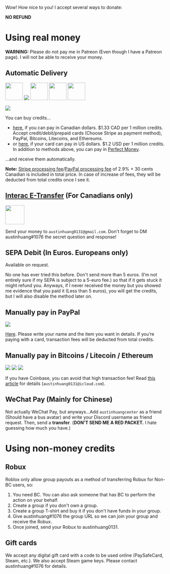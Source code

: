 Wow! How nice to you! I accept several ways to donate:

**NO REFUND**

# Using real money
**WARNING:** Please do not pay me in Patreon (Even though I have a Patreon page). I will not be able to receive your money.

## Automatic Delivery

<img src="https://stripe.com/img/about/logos/badge/big.svg" height="55"> ![](https://www.paypalobjects.com/webstatic/mktg/logo/bdg_now_accepting_pp_2line_w.png) <img src="https://raw.githubusercontent.com/cjdowner/cryptocurrency-icons/master/svg/color/bitcoin.svg" alt="" height="55"/> <img src="https://raw.githubusercontent.com/cjdowner/cryptocurrency-icons/master/svg/color/ether.svg" alt="" height="55"/> <img src="https://raw.githubusercontent.com/cjdowner/cryptocurrency-icons/master/svg/color/litecoin.svg" alt="" height="55"/>

![](https://www.discovernetwork.com/downloads/acceptancemarks_extended.jpg)


You can buy credits...

* [here](https://selly.gg/p/a600107c), if you can pay in Canadian dollars. $1.33 CAD per 1 million credits. Accept credit/debit/prepaid cards (Choose Stripe as payment method), PayPal, Bitcoins, Litecoins, and Ethereums.
* or [here](https://selly.gg/p/e14c86fc), if your card can pay in US dollars. $1.2 USD per 1 million credits. In addition to methods above, you can pay in [Perfect Money](http://perfectmoney.is).

...and receive them automatically.

**Note:** [Stripe processing fee](https://stripe.com/ca/pricing)/[PayPal processing fee](https://www.paypal.com/ca/webapps/mpp/paypal-fees) of 2.9% + 30 cents Canadian is included in total price. In case of increase of fees, they will be deducted from total credits once I see it.

## [Interac E-Transfer](http://interac.ca/en/interac-e-transfer-consumer.html) (For Canadians only)
<img src="http://www.rbcroyalbank.com/products/deposits/_assets-custom/images/interac-email-transfer-logo.png" alt="" width="60"/>

Send your money to `austinhuang0131@gmail.com`. Don't forget to DM austinhuang#1076 the secret question and response!

## SEPA Debit (In Euros. Europeans only)
Available on request.

No one has ever tried this before. Don't send more than 5 euros. (I’m not entirely sure if my SEPA is subject to a 5-euro fee.) so that if it gets stuck it might refund you. Anyways, if I never received the money but you showed me evidence that you paid it (Less than 5 euros), you will get the credits, but I will also disable the method later on.

## Manually pay in PayPal
![](https://www.paypalobjects.com/webstatic/mktg/logo/bdg_now_accepting_pp_2line_w.png)

[Here](http://paypal.me/discordtel). Please write your name and the item you want in details. If you’re paying with a card, transaction fees will be deducted from total credits.

## Manually pay in Bitcoins / Litecoin / Ethereum
![](https://raw.githubusercontent.com/cjdowner/cryptocurrency-icons/master/32/color/bitcoin%402x.png) ![](https://raw.githubusercontent.com/cjdowner/cryptocurrency-icons/master/32/color/ether%402x.png) ![](https://raw.githubusercontent.com/cjdowner/cryptocurrency-icons/master/32/color/litecoin%402x.png)

If you have Coinbase, you can avoid that high transaction fee! Read [this article](https://support.coinbase.com/customer/portal/articles/971437) for details (`austinhuang0131@icloud.com`).

## WeChat Pay (Mainly for Chinese)
Not actually WeChat Pay, but anyways...Add `austinhuangcenter` as a friend (Should have a bus avatar) and write your Discord username as friend request. Then, send a **transfer**. (**DON'T SEND ME A RED PACKET.** I hate guessing how much you have.)

# Using non-money credits

## Robux
Roblox only allow group payouts as a method of transferring Robux for Non-BC users, so:

1. You need BC. You can also ask someone that has BC to perform the action on your behalf.
2. Create a group if you don't own a group.
3. Create a group T-shirt and buy it if you don't have funds in your group.
4. Give austinhuang#1076 the group URL so we can join your group and receive the Robux.
5. Once joined, send your Robux to austinhuang0131.

## Gift cards
We accept any digital gift card with a code to be used online (PaySafeCard, Steam, etc.). We also accept Steam game keys. Please contact austinhuang#1076 for details.
